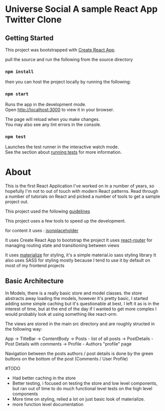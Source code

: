 # Universe Social A sample React App Twitter Clone

## Getting Started
This project was bootstrapped with [Create React App](https://github.com/facebook/create-react-app).

pull the source and run the following from the source directory

### `npm install`

then you can host the project locally by running the following:

### `npm start`

Runs the app in the development mode.\
Open [http://localhost:3000](http://localhost:3000) to view it in your browser.

The page will reload when you make changes.\
You may also see any lint errors in the console.

### `npm test`

Launches the test runner in the interactive watch mode.\
See the section about [running tests](https://facebook.github.io/create-react-app/docs/running-tests) for more information.

# About

This is the first React Application I've worked on in a number of years, so hopefully I'm not to out of touch
with modern React patterns. Read through a number of tutorials on React and picked a number of tools to get a sample project out.

This project used the following [guidelines](https://github.com/onuniverse/sample-project-guidelines/blob/master/React.md) 

This project uses a few tools to speed up the development.

for content it uses : [jsonplaceholder](https://jsonplaceholder.typicode.com)

It uses Create React App to bootstrap the project
It uses [react-router](https://reactrouter.com/docs/en/v6) for managing routing state and transitioning between views

It uses [materialize](https://materializecss.com/) for styling, it's a simple material.io sass styling library
It also uses SASS for styling mostly because I tend to use it by default on most of my frontend projects

## Basic Architecture

In Models, there is a really basic store and model classes.
the store abstracts away loading the models, however it's pretty basic, I started adding some
simple caching but it's questionable at best, I left it as is in the interest of time, but at the 
end of the day if I wanted to get more complex I would probably look at using something like
react-orm.

The views are stored in the main src directory and are roughly structed in the following way:

App -> TitleBar
    -> ContentBody -> Posts - list of all posts
                   -> PostDetails - Post Details with comments
                   -> Profile - Authors "profile" page

Navigation between the posts authors / post details is done by the green buttons on the bottom of the
post (Comments / User Profile)

#TODO
 - Had better caching in the store
 - Better testing, i focused on testing the store and low level components, but ran out of time to do much functional level tests on the high level components
 - More time on styling, relied a lot on just basic look of materialize.
 - more function level documentation
